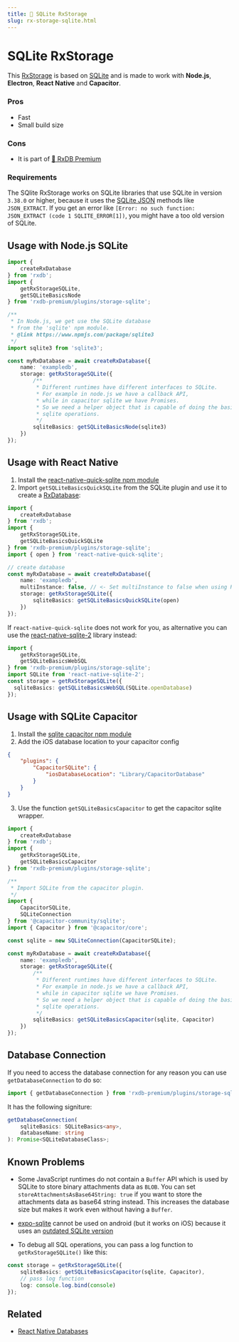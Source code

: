 ```yaml
---
title: 👑 SQLite RxStorage
slug: rx-storage-sqlite.html
---
```


# SQLite RxStorage

This [RxStorage](./rx-storage.md) is based on [SQLite](https://www.sqlite.org/index.html) and is made to work with **Node.js**, **Electron**, **React Native** and **Capacitor**.


### Pros

- Fast
- Small build size

### Cons

- It is part of [👑 RxDB Premium](/premium)

### Requirements

The SQlite RxStorage works on SQLite libraries that use SQLite in version `3.38.0` or higher, because it uses the [SQLite JSON](https://www.sqlite.org/json1.html) methods like `JSON_EXTRACT`. If you get an error like `[Error: no such function: JSON_EXTRACT (code 1 SQLITE_ERROR[1])`, you might have a too old version of SQLite.

## Usage with **Node.js SQLite**

```ts
import {
    createRxDatabase
} from 'rxdb';
import {
    getRxStorageSQLite,
    getSQLiteBasicsNode
} from 'rxdb-premium/plugins/storage-sqlite';

/**
 * In Node.js, we get use the SQLite database
 * from the 'sqlite' npm module.
 * @link https://www.npmjs.com/package/sqlite3
 */
import sqlite3 from 'sqlite3';

const myRxDatabase = await createRxDatabase({
    name: 'exampledb',
    storage: getRxStorageSQLite({
        /**
         * Different runtimes have different interfaces to SQLite.
         * For example in node.js we have a callback API,
         * while in capacitor sqlite we have Promises.
         * So we need a helper object that is capable of doing the basic
         * sqlite operations.
         */
        sqliteBasics: getSQLiteBasicsNode(sqlite3)
    })
});
```

## Usage with **React Native**

1. Install the [react-native-quick-sqlite npm module](https://www.npmjs.com/package/react-native-quick-sqlite)
2. Import `getSQLiteBasicsQuickSQLite` from the SQLite plugin and use it to create a [RxDatabase](./rx-database.md):

```ts
import {
    createRxDatabase
} from 'rxdb';
import {
    getRxStorageSQLite,
    getSQLiteBasicsQuickSQLite
} from 'rxdb-premium/plugins/storage-sqlite';
import { open } from 'react-native-quick-sqlite';

// create database
const myRxDatabase = await createRxDatabase({
    name: 'exampledb',
    multiInstance: false, // <- Set multiInstance to false when using RxDB in React Native
    storage: getRxStorageSQLite({
        sqliteBasics: getSQLiteBasicsQuickSQLite(open)
    })
});
```

If `react-native-quick-sqlite` does not work for you, as alternative you can use the [react-native-sqlite-2](https://www.npmjs.com/package/react-native-sqlite-2) library instead:

```ts
import {
    getRxStorageSQLite,
    getSQLiteBasicsWebSQL
} from 'rxdb-premium/plugins/storage-sqlite';
import SQLite from 'react-native-sqlite-2';
const storage = getRxStorageSQLite({
  sqliteBasics: getSQLiteBasicsWebSQL(SQLite.openDatabase)
});
```



## Usage with **SQLite Capacitor**

1. Install the [sqlite capacitor npm module](https://github.com/capacitor-community/sqlite)
2. Add the iOS database location to your capacitor config

```json
{
    "plugins": {
        "CapacitorSQLite": {
            "iosDatabaseLocation": "Library/CapacitorDatabase"
        }
    }
}
```

3. Use the function `getSQLiteBasicsCapacitor` to get the capacitor sqlite wrapper.


```ts
import {
    createRxDatabase
} from 'rxdb';
import {
    getRxStorageSQLite,
    getSQLiteBasicsCapacitor
} from 'rxdb-premium/plugins/storage-sqlite';

/**
 * Import SQLite from the capacitor plugin.
 */
import {
    CapacitorSQLite,
    SQLiteConnection
} from '@capacitor-community/sqlite';
import { Capacitor } from '@capacitor/core';

const sqlite = new SQLiteConnection(CapacitorSQLite);

const myRxDatabase = await createRxDatabase({
    name: 'exampledb',
    storage: getRxStorageSQLite({
        /**
         * Different runtimes have different interfaces to SQLite.
         * For example in node.js we have a callback API,
         * while in capacitor sqlite we have Promises.
         * So we need a helper object that is capable of doing the basic
         * sqlite operations.
         */
        sqliteBasics: getSQLiteBasicsCapacitor(sqlite, Capacitor)
    })
});
```

## Database Connection

If you need to access the database connection for any reason you can use `getDatabaseConnection` to do so:

```ts
import { getDatabaseConnection } from 'rxdb-premium/plugins/storage-sqlite'
```

It has the following signiture:

```ts
getDatabaseConnection(
    sqliteBasics: SQLiteBasics<any>,
    databaseName: string
): Promise<SQLiteDatabaseClass>;
```

## Known Problems

- Some JavaScript runtimes do not contain a `Buffer` API which is used by SQLite to store binary attachments data as `BLOB`. You can set `storeAttachmentsAsBase64String: true` if you want to store the attachments data as base64 string instead. This increases the database size but makes it work even without having a `Buffer`.

- [expo-sqlite](https://www.npmjs.com/package/expo-sqlite) cannot be used on android (but it works on iOS) because it uses an [outdated SQLite version](https://expo.canny.io/feature-requests/p/expo-sqlite-ship-newer-sqlite3-version-on-android)

- To debug all SQL operations, you can pass a log function to `getRxStorageSQLite()` like this:
```ts
const storage = getRxStorageSQLite({
    sqliteBasics: getSQLiteBasicsCapacitor(sqlite, Capacitor),
    // pass log function
    log: console.log.bind(console)
});
```


## Related
- [React Native Databases](./react-native-database.md)
